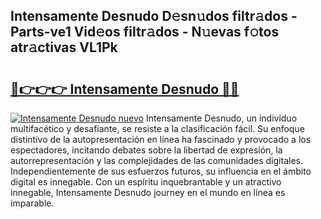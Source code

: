 ## Intensamente Desnudo D𝚎sn𝚞dos filtr𝚊dos - Parts-ve1 Vid𝚎os filtr𝚊dos - N𝚞evas f𝚘tos atr𝚊ctivas VL1Pk

# <h2><a href="http://mb7rwze.tromn.icu/?c=Intensamente+Desnudo">🔗👉👉👉 Intensamente Desnudo 🔗🔗</a></h2>

[![Intensamente Desnudo nuevo](https://i.imgur.com/pEAQMta.gif)](http://mb7rwze.tromn.icu/?c=Intensamente+Desnudo)
Intensamente Desnudo, un individuo multifacético y desafiante, se resiste a la clasificación fácil. Su enfoque distintivo de la autopresentación en línea ha fascinado y provocado a los espectadores, incitando debates sobre la libertad de expresión, la autorrepresentación y las complejidades de las comunidades digitales. Independientemente de sus esfuerzos futuros, su influencia en el ámbito digital es innegable. Con un espíritu inquebrantable y un atractivo innegable, Intensamente Desnudo journey en el mundo en línea es imparable.
